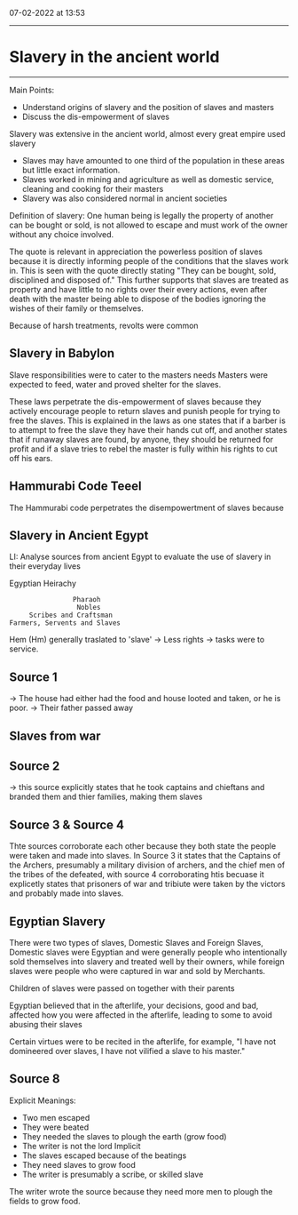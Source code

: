 07-02-2022 at 13:53

---
# Slavery in the ancient world 
---

Main Points:
- Understand origins of slavery and the position of slaves and masters 
- Discuss the dis-empowerment of slaves 

Slavery was extensive in the ancient world, almost every great empire used slavery
- Slaves may have amounted to one third of the population in these areas but little exact information. 
- Slaves worked in mining and agriculture as well as domestic service, cleaning and cooking for their masters 
- Slavery was also considered normal in ancient societies 


Definition of slavery:
One human being is legally the property of another can be bought or sold, is not allowed to escape and must work of the owner without any choice involved. 


The quote is relevant in appreciation the powerless position of slaves because it is directly informing people of the conditions that the slaves work in. This is seen with the quote directly stating "They can be bought, sold, disciplined and disposed of." This further supports that slaves are treated as property and have little to no rights over their every actions, even after death with the master being able to dispose of the bodies ignoring the wishes of their family or themselves. 


Because of harsh treatments, revolts were common

## Slavery in Babylon 
Slave responsibilities were to cater to the masters needs
Masters were expected to feed, water and proved shelter for the slaves. 

These laws perpetrate the dis-empowerment of slaves because they actively encourage people to return slaves and punish people for trying to free the slaves. This is explained in the laws as one states that if a barber is to attempt to free the slave they have their hands cut off, and another states that if runaway slaves are found, by anyone, they should be returned for profit and if a slave tries to rebel the master is fully within his rights to cut off his ears.

## Hammurabi Code Teeel
The Hammurabi code perpetrates the disempowertment of slaves because 


## Slavery in Ancient Egypt 
 LI: Analyse sources from ancient Egypt to evaluate the use of slavery in their everyday lives 

Egyptian Heirachy

					Pharaoh
					 Nobles
		 Scribes and Craftsman
	Farmers, Servents and Slaves

Hem (Hm) generally traslated to 'slave'
-> Less rights 
-> tasks were to service.

Source 1 
---
-> The house had either had the food and house looted and taken, or he is poor. 
-> Their father passed away 

## Slaves from war
## Source 2 
-> this source explicitly states that he took captains and chieftans and branded them and thier families, making them slaves 

## Source 3 & Source 4 
Thte sources corroborate each other because they both state the people were taken and made into slaves. In Source 3 it states that the Captains of the Archers, presumably a military division of archers, and the chief men of the tribes of the defeated, with source 4 corroborating htis becuase it explicetly states that prisoners of war and tribiute were taken by the victors and probably made into slaves.   

## Egyptian Slavery 

There were two types of slaves, Domestic Slaves and Foreign Slaves,
Domestic slaves were Egyptian and were generally people who intentionally sold themselves into slavery and treated well by their owners, while foreign slaves were people who were captured in war and sold by Merchants.

Children of slaves were passed on together with their parents 

Egyptian believed that in the afterlife, your decisions, good and bad, affected how you were affected in the afterlife, leading to some to avoid abusing their slaves 

Certain virtues were to be recited in the afterlife, for example, "I have not domineered over slaves, I have not vilified a slave to his master."

## Source 8
Explicit Meanings:
- Two men escaped
- They were beated 
- They needed the slaves to plough the earth (grow food)
- The writer is not the lord 
Implicit
- The slaves escaped because of the beatings 
- They need slaves to grow food 
- The writer is presumably a scribe, or skilled slave

The writer wrote the source because they need more men to plough the fields to grow food. 

